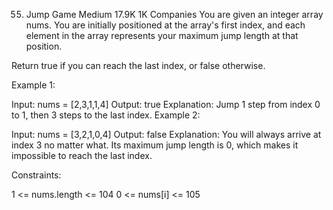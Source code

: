55. Jump Game
    Medium
    17.9K
    1K
    Companies
    You are given an integer array nums. You are initially positioned at the array's first index, and each element in the array represents your maximum jump length at that position.

Return true if you can reach the last index, or false otherwise.



Example 1:

Input: nums = [2,3,1,1,4]
Output: true
Explanation: Jump 1 step from index 0 to 1, then 3 steps to the last index.
Example 2:

Input: nums = [3,2,1,0,4]
Output: false
Explanation: You will always arrive at index 3 no matter what. Its maximum jump length is 0, which makes it impossible to reach the last index.


Constraints:

1 <= nums.length <= 104
0 <= nums[i] <= 105